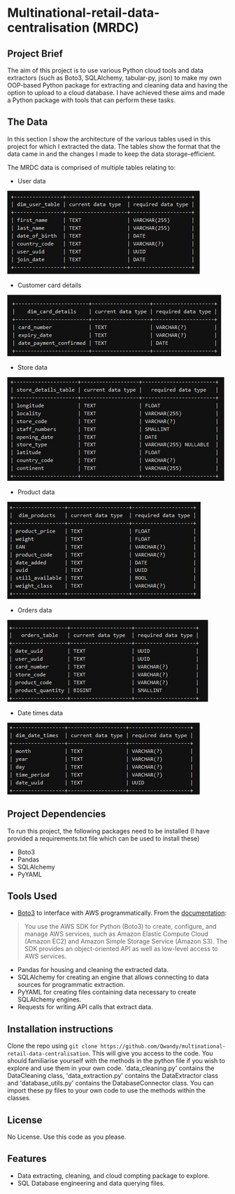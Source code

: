 # Multinational-retail-data-centralisation (MRDC)

## Project Brief

The aim of this project is to use various Python cloud tools and data extractors (such as Boto3, SQLAlchemy, tabular-py, json) to make my own OOP-based Python package for extracting and cleaning data and having the option to upload to a cloud database. I have achieved these aims and made a Python package with tools that can perform these tasks.

## The Data

In this section I show the architecture of the various tables used in this project for which I extracted the data. The tables show the format that the data came in and the changes I made to keep the data storage-efficient.

The MRDC data is comprised of multiple tables relating to:
- User data 

![Alt text](users_data.JPG)

- Customer card details

![Alt text](card_data.JPG)

- Store data

![Alt text](store_data.JPG)

- Product data

![Alt text](products_data.JPG)

- Orders data

![Alt text](orders_data.JPG)

- Date times data

![Alt text](date_times_data.JPG)

## Project Dependencies
To run this project, the following packages need to be installed (I have provided a requirements.txt file which can be used to install these)
- Boto3 
- Pandas 
- SQLAlchemy 
- PyYAML 


## Tools Used
- [Boto3](https://aws.amazon.com/sdk-for-python/) to interface with AWS programmatically. From the [documentation](https://boto3.amazonaws.com/v1/documentation/api/latest/index.html):
> You use the AWS SDK for Python (Boto3) to create, configure, and manage AWS services, such as Amazon Elastic  Compute Cloud (Amazon EC2) and Amazon Simple Storage Service (Amazon S3). The SDK provides an object-oriented API as well as low-level access to AWS services.


- Pandas for housing and cleaning the extracted data.
- SQLAlchemy for creating an engine that allows connecting to data sources for programmatic extraction.
- PyYAML for creating files containing data necessary to create SQLAlchemy engines.
- Requests for writing API calls that extract data.

## Installation instructions

Clone the repo using `git clone https://github.com/Qwandy/multinational-retail-data-centralisation`. This will give you access to the code. You should familiarise yourself with the methods in the python file if you wish to explore and use them in your own code. 'data_cleaning.py' contains the DataCleaning class, 'data_extraction.py' contains the DataExtractor class and 'database_utils.py' contains the DatabaseConnector class. You can import these py files to your own code to use the methods within the classes.

## License

No License. Use this code as you please.

## Features
- Data extracting, cleaning, and cloud compting package to explore.
- SQL Database engineering and data querying files.

